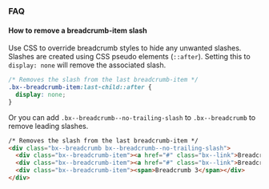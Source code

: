 ### FAQ

#### How to remove a breadcrumb-item slash

Use CSS to override breadcrumb styles to hide any unwanted slashes.
Slashes are created using CSS pseudo elements (`::after`).
Setting this to `display: none` will remove the associated slash.

```scss
/* Removes the slash from the last breadcrumb-item */
.bx--breadcrumb-item:last-child::after {
  display: none;
}
```

Or you can add `.bx--breadcrumb--no-trailing-slash` to `.bx--breadcrumb` to remove leading slashes.

```html
/* Removes the slash from the last breadcrumb-item */
<div class="bx--breadcrumb bx--breadcrumb--no-trailing-slash">
  <div class="bx--breadcrumb-item"><a href="#" class="bx--link">Breadcrumb 1</a></div>
  <div class="bx--breadcrumb-item"><a href="#" class="bx--link">Breadcrumb 2</a></div>
  <div class="bx--breadcrumb-item"><span>Breadcrumb 3</span></div>
</div>
```
